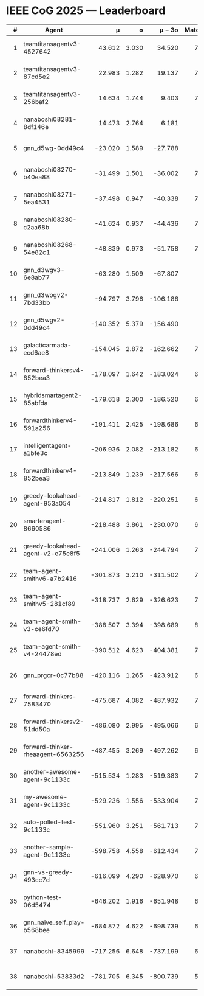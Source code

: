 # IEEE CoG 2025 — Leaderboard

| # | Agent | μ | σ | μ − 3σ | Matches | Updated |
|---:|---|---:|---:|---:|---:|---|
| 1 | teamtitansagentv3-4527642 | 43.612 | 3.030 | 34.520 | 7936 | 2025-08-30 16:17 |
| 2 | teamtitansagentv3-87cd5e2 | 22.983 | 1.282 | 19.137 | 7200 | 2025-08-30 16:17 |
| 3 | teamtitansagentv3-256baf2 | 14.634 | 1.744 | 9.403 | 7536 | 2025-08-30 16:17 |
| 4 | nanaboshi08281-8df146e | 14.473 | 2.764 | 6.181 | 296 | 2025-08-30 16:17 |
| 5 | gnn_d5wg-0dd49c4 | -23.020 | 1.589 | -27.788 | 160 | 2025-08-30 16:17 |
| 6 | nanaboshi08270-b40ea88 | -31.499 | 1.501 | -36.002 | 7640 | 2025-08-30 16:17 |
| 7 | nanaboshi08271-5ea4531 | -37.498 | 0.947 | -40.338 | 7838 | 2025-08-30 16:17 |
| 8 | nanaboshi08280-c2aa68b | -41.624 | 0.937 | -44.436 | 7298 | 2025-08-30 16:17 |
| 9 | nanaboshi08268-54e82c1 | -48.839 | 0.973 | -51.758 | 7320 | 2025-08-30 16:17 |
| 10 | gnn_d3wgv3-6e8ab77 | -63.280 | 1.509 | -67.807 | 178 | 2025-08-30 16:17 |
| 11 | gnn_d3wogv2-7bd33bb | -94.797 | 3.796 | -106.186 | 276 | 2025-08-30 16:17 |
| 12 | gnn_d5wgv2-0dd49c4 | -140.352 | 5.379 | -156.490 | 246 | 2025-08-30 16:17 |
| 13 | galacticarmada-ecd6ae8 | -154.045 | 2.872 | -162.662 | 7340 | 2025-08-30 16:17 |
| 14 | forward-thinkersv4-852bea3 | -178.097 | 1.642 | -183.024 | 6192 | 2025-08-30 16:17 |
| 15 | hybridsmartagent2-85abfda | -179.618 | 2.300 | -186.520 | 6427 | 2025-08-30 16:17 |
| 16 | forwardthinkerv4-591a256 | -191.411 | 2.425 | -198.686 | 6350 | 2025-08-30 16:17 |
| 17 | intelligentagent-a1bfe3c | -206.936 | 2.082 | -213.182 | 6484 | 2025-08-30 16:17 |
| 18 | forwardthinkerv4-852bea3 | -213.849 | 1.239 | -217.566 | 6388 | 2025-08-30 16:17 |
| 19 | greedy-lookahead-agent-953a054 | -214.817 | 1.812 | -220.251 | 6944 | 2025-08-30 16:17 |
| 20 | smarteragent-8660586 | -218.488 | 3.861 | -230.070 | 6099 | 2025-08-30 16:17 |
| 21 | greedy-lookahead-agent-v2-e75e8f5 | -241.006 | 1.263 | -244.794 | 7716 | 2025-08-30 16:17 |
| 22 | team-agent-smithv6-a7b2416 | -301.873 | 3.210 | -311.502 | 7900 | 2025-08-30 16:17 |
| 23 | team-agent-smithv5-281cf89 | -318.737 | 2.629 | -326.623 | 7920 | 2025-08-30 16:17 |
| 24 | team-agent-smith-v3-ce6fd70 | -388.507 | 3.394 | -398.689 | 8618 | 2025-08-30 16:17 |
| 25 | team-agent-smith-v4-24478ed | -390.512 | 4.623 | -404.381 | 7358 | 2025-08-30 16:17 |
| 26 | gnn_prgcr-0c77b88 | -420.116 | 1.265 | -423.912 | 6930 | 2025-08-30 16:17 |
| 27 | forward-thinkers-7583470 | -475.687 | 4.082 | -487.932 | 7620 | 2025-08-30 16:17 |
| 28 | forward-thinkersv2-51dd50a | -486.080 | 2.995 | -495.066 | 6928 | 2025-08-30 16:17 |
| 29 | forward-thinker-rheaagent-6563256 | -487.455 | 3.269 | -497.262 | 6608 | 2025-08-30 16:17 |
| 30 | another-awesome-agent-9c1133c | -515.534 | 1.283 | -519.383 | 7120 | 2025-08-30 16:17 |
| 31 | my-awesome-agent-9c1133c | -529.236 | 1.556 | -533.904 | 7520 | 2025-08-30 16:17 |
| 32 | auto-polled-test-9c1133c | -551.960 | 3.251 | -561.713 | 7740 | 2025-08-30 16:17 |
| 33 | another-sample-agent-9c1133c | -598.758 | 4.558 | -612.434 | 7780 | 2025-08-30 16:17 |
| 34 | gnn-vs-greedy-493cc7d | -616.099 | 4.290 | -628.970 | 6440 | 2025-08-30 16:17 |
| 35 | python-test-06d5474 | -646.202 | 1.916 | -651.948 | 6510 | 2025-08-30 16:17 |
| 36 | gnn_naive_self_play-b568bee | -684.872 | 4.622 | -698.739 | 6460 | 2025-08-30 16:17 |
| 37 | nanaboshi-8345999 | -717.256 | 6.648 | -737.199 | 6610 | 2025-08-30 16:17 |
| 38 | nanaboshi-53833d2 | -781.705 | 6.345 | -800.739 | 5630 | 2025-08-30 16:17 |
